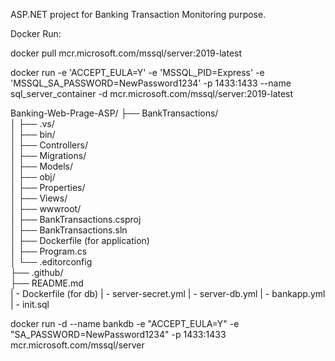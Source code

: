 ASP.NET project for Banking Transaction Monitoring purpose.

Docker Run:

docker pull mcr.microsoft.com/mssql/server:2019-latest

docker run -e 'ACCEPT_EULA=Y' -e 'MSSQL_PID=Express' -e 'MSSQL_SA_PASSWORD=NewPassword1234' -p 1433:1433 --name sql_server_container -d mcr.microsoft.com/mssql/server:2019-latest

Banking-Web-Prage-ASP/
├── BankTransactions/              
│   ├── .vs/                       
│   ├── bin/                       
│   ├── Controllers/               
│   ├── Migrations/                
│   ├── Models/                    
│   ├── obj/                       
│   ├── Properties/                
│   ├── Views/                     
│   ├── wwwroot/                   
│   ├── BankTransactions.csproj    
│   ├── BankTransactions.sln       
│   ├── Dockerfile    (for application)             
│   ├── Program.cs                 
│   └── .editorconfig              
├── .github/                       
├── README.md                      
| - Dockerfile (for db)
| - server-secret.yml
| - server-db.yml
| - bankapp.yml
| - init.sql


docker run -d --name bankdb -e "ACCEPT_EULA=Y" -e "SA_PASSWORD=NewPassword1234" -p 1433:1433 mcr.microsoft.com/mssql/server

